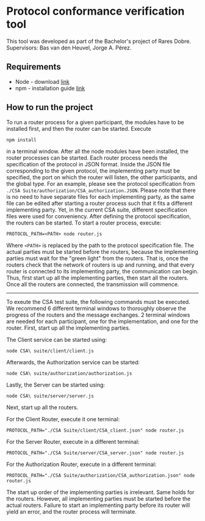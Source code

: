 # Protocol conformance verification tool
This tool was developed as part of the Bachelor's project of Rares Dobre. Supervisors: Bas van den Heuvel, Jorge A. Pérez.


## Requirements
- Node - download [link](https://nodejs.org/en/download/)
- npm - installation guide [link](https://docs.npmjs.com/downloading-and-installing-node-js-and-npm)

## How to run the project
To run a router process for a given participant, the modules have to be installed first, and then the router can be started. Execute

```
npm install
``` 

in a terminal window. After all the node modules have been installed, the router processes can be started. Each router process needs the specification of the protocol in JSON format. Inside the JSON file corresponding to the given protocol, the implementing party must be specified, the port on which the router will listen, the other participants, and the global type. For an example, please see the protocol specification from `./CSA Suite/authorization/CSA_authorization.JSON`. Please note that there is no need to have separate files for each implementing party, as the same file can be edited after starting a router process such that it fits a different implementing party. Yet, in the current CSA suite, different specification files were used for conveniency. After defining the protocol specification, the routers can be started. To start a router process, execute:

```
PROTOCOL_PATH=<PATH> node router.js
```

Where `<PATH>` is replaced by the path to the protocol specification file. The actual parties must be started before the routers, because the implementing parties must wait for the "green light" from the routers. That is, once the routers check that the network of routers is up and running, and that every router is connected to its implementing party, the communication can begin. Thus, first start up all the implementing parties, then start all the routers. Once all the routers are connected, the transmission will commence.

--- 
To exeute the CSA test suite, the following commands must be executed. We recommend 6 different terminal windows to thoroughly observe the progress of the routers and the message exchanges. 2 terminal windows are needed for each participant, one for the implementation, and one for the router. First, start up all the implementing parties.

The Client service can be started using: 
```
node CSA\ suite/client/client.js
```

Afterwards, the Authorization service can be started:
```
node CSA\ suite/authorization/authorization.js
```

Lastly, the Server can be started using:
```
node CSA\ suite/server/server.js
```

Next, start up all the routers.

For the Client Router, execute it one terminal:
```
PROTOCOL_PATH="./CSA Suite/client/CSA_client.json" node router.js
```
For the Server Router, execute in a different terminal:
```
PROTOCOL_PATH="./CSA Suite/server/CSA_server.json" node router.js
```
For the Authorization Router, execute in a different terminal:
```
PROTOCOL_PATH="./CSA Suite/authorization/CSA_authorization.json" node router.js
```

The start up order of the implementing parties is irrelevant. Same holds for the routers. However, all implementing parties must be started before the actual routers. Failure to start an implementing party before its router will yield an error, and the router process will terminate. 
